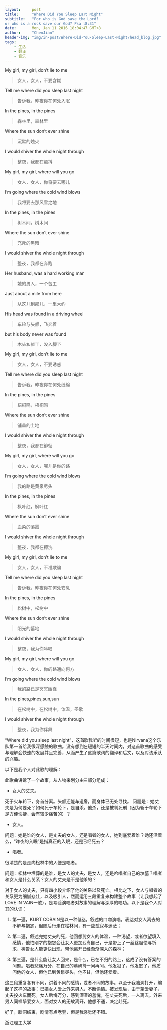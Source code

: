 ```yaml
---
layout:     post
title:      "Where Did You Sleep Last Night"
subtitle:   "For who is God save the Lord?
or who is a rock save our God? Psa 18:31"
date:       Mon, Jan 11 2016 18:04:47 GMT+8
author:     "ChenJian"
header-img: "img/in-post/Where-Did-You-Sleep-Last-Night/head_blog.jpg"
tags:
    - 生活
    - 翻译
    - 音乐
---
```


My girl, my girl, don’t lie to me

> 女人，女人，不要含糊
Tell me where did you sleep last night

> 告诉我，昨夜你在何处入眠In the pines, in the pines

> 森林里，森林里
Where the sun don’t ever shine

> 沉默的烛火
I would shiver the whole night through

> 整夜，我都在颤抖My girl, my girl, where will you go

> 女人，女人，你将要去哪儿
I’m going where the cold wind blows

> 我将要去那风雪之地
In the pines, in the pines

> 树木间，树木间
Where the sun don’t ever shine

> 充斥的黑暗
I would shiver the whole night through

> 整夜，我都在奔跑
Her husband, was a hard working man

> 她的男人，一个苦工
Just about a mile from here

> 从这儿到那儿，一里大约
His head was found in a driving wheel

> 车轮与头额，飞奔着
but his body never was found

> 木头和躯干，没入脚下
My girl, my girl, don’t lie to me

> 女人，女人，不要诱惑
Tell me where did you sleep last night

> 告诉我，昨夜你在何处缠绵
In the pines, in the pines

> 梧桐鸣，梧桐鸣
Where the sun don’t ever shine

> 铺盖的土地
I would shiver the whole night through

> 整夜，我都在徘徊My girl, my girl, where will you go

> 女人，女人，哪儿是你的路
I’m going where the cold wind blows

> 我的路是黄泉尽头
In the pines, in the pines

> 枫叶红，枫叶红
Where the sun don’t ever shine

> 血染的落霞
I would shiver the whole night through

> 整夜，我都在擦洗My girl, my girl, don’t lie to me

> 女人，女人，不准欺骗
Tell me where did you sleep last night

> 告诉我，昨夜你在何处安息
In the pines, in the pines

> 松树中，松树中
Where the sun don’t ever shine

> 阳光的墓地
I would shiver the whole night through> 整夜，我为你吟唱My girl, my girl, where will you go

> 女人，女人，你的路通向何方
I’m going where the cold wind blows

> 我的路已是冥冥幽径
In the pines,pines,sun,sun

> 在松树中，在松树中，体温，圣歌
I would shiver the whole night through> 整夜，我为你伴舞“Where did you sleep last night”，这首歌我听的时间很短，也是Nirvana这个乐队第一首给我很深感触的歌曲。没有想到在短短的半天时间内，对这首歌曲的感受与理解会快速的发展并且完善，从而产生了这篇歌词的翻译和后文，以及对该乐队的兴趣。
以下是我个人对此歌的理解：
此歌曲讲诉了一个故事，从人物来划分由三部分组成：
- 女人的丈夫。
死于火车轮下，身首分离。头额还能车道旁，而身体已无处寻找。问题是：她丈夫是为何要死？如何死于车轮下，是自杀，他杀，还是被判死刑（因为斩于车轮下是方便快捷，会有较少痛苦的）？
- 女人。
问题：她是谁的女人，是丈夫的女人，还是唱者的女人，她到底爱着谁？她还活着么，“昨夜的入眠”是指真正的入眠，还是已经死去？
- 唱者。
很清楚的是走向松林中的人便是唱者。
问题：松林中埋葬的是谁，是女人的丈夫，是女人，还是吟唱者自己的坟墓？唱者和女人是什么关系？女人的丈夫是不是他杀的？
对于女人的丈夫，只有四小段介绍了他的关系以及死亡。相比之下，女人与唱者的关系更为细腻悲壮，以及吸引人，然而运用三段重复来构建整个故事（让我想起了LOVE IN VAIN一歌），是考验演唱者对故事的理解与深厚的唱功。以下是我个人对其的认识：
1.	第一遍，KURT COBAIN是以一种低迷，叙述的口吻演唱，表达对女人离去的不解与抱怨，但随后行走在松林间，有一些孤寂与迷茫；
2.	第二遍，叙述完她丈夫的死，他回想到女人的体温，一种渴望，或者欲望填入感情，他怕刚才的抱怨会让女人更加远离自己，于是带上了一丝丝胆怯与祈求，祷告女人能更快出现，带他离开已经渐渐深入的森林；
3.	第三遍，是什么能让女人回来，是什么，已在不归的路上，这成了没有答案的问题。唱者悲痛万分，在自己的墓碑前一问再问。他发狠了，他发怒了，他质问他的女人，但他已到黄泉尽头，他不甘，但他还爱着。
这三段重复各有不同，讲着不同的感情，或者不同的故事。以至于我脑洞打开，编起了这样的故事：已婚女人爱上外来男人，不断偷情。被发现后，由于挚爱妻子，丈夫投火车而死。女人后悔万分，感到深深的羞愧，在丈夫死后，一人离去。外来男人同样挚爱女人，面对女人的无故离开，他想不通，决定赴死。
好了，脑洞结束，剧情有点老套，但是我感觉还不错。浙江理工大学